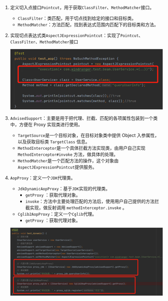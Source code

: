 1. 定义切入点接口`Pointcut`，用于获取`ClassFilter`、`MethodMatcher`接口。

   - `ClassFilter`：类匹配，用于切点找到给定的接口和目标类。
   - `MethodMatcher`：方法匹配，找到表达式范围内匹配下的目标类和方法。

2. 实现切点表达式类`AspectJExpressionPointcut`：实现了`Pointcut`、`ClassFilter`、`MethodMatcher`接口

   ![img_1.png](img/note_11_1.png)

3. `AdvisedSupport`：主要是用于把代理、拦截、匹配的各项属性包装到一个类中，方便在 Proxy 实现类进行使用。 

   - `TargetSource`是一个目标对象，在目标对象类中提供 Object 入参属性，以及获取目标类 `TargetClass` 信息。
   - `MethodInterceptor`是一个具体拦截方法实现类，由用户自己实现`MethodInterceptor#invoke` 方法，做具体的处理。 
   - `MethodMatcher`是一个匹配方法的操作，这个对象由 `AspectJExpressionPointcut`提供服务。

4. `AopProxy`：定义一个`JDK`代理类。

   - `JdkDynamicAopProxy`：基于`JDK`实现的代理类。
     - `getProxy` ：获取代理对象。
     - `invoke`：方法中主要处理匹配的方法后，使用用户自己提供的方法拦截实现，做反射调用 `methodInterceptor.invoke` 。
   - `Cglib2AopProxy`：定义一个`Cglib`代理。
     - `getProxy` ：获取代理对象。

   ![img_1.png](img/note_11_2.png)

